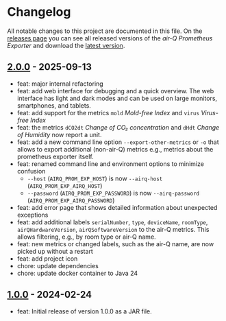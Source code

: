 # Changelog

All notable changes to this project are documented in this file. On the [releases page](https://github.com/Wandmalfarbe/airq-prometheus-exporter/releases/) you can see all released versions of the *air-Q Prometheus Exporter* and download the [latest version](https://github.com/Wandmalfarbe/airq-prometheus-exporter/releases/latest).

## [2.0.0] - 2025-09-13

- feat: major internal refactoring
- feat: add web interface for debugging and a quick overview. The web interface has light and dark modes and can be used on large monitors, smartphones, and tablets.
- feat: add support for the metrics `mold` *Mold-free Index* and `virus` *Virus-free Index*
- feat: the metrics `dCO2dt` *Change of CO₂ concentration* and `dHdt` *Change of Humidity* now report a unit.
- feat: add a new command line option `--export-other-metrics` or `-o` that allows to export additional (non-air-Q) metrics e.g., metrics about the prometheus exporter itself.
- feat: renamed command line and environment options to minimize confusion
  - `--host` (`AIRQ_PROM_EXP_HOST`) is now `--airq-host` (`AIRQ_PROM_EXP_AIRQ_HOST`)
  - `--password` (`AIRQ_PROM_EXP_PASSWORD`) is now `--airq-password` (`AIRQ_PROM_EXP_AIRQ_PASSWORD`)
- feat: add error page that shows detailed information about unexpected exceptions
- feat: add additional labels `serialNumber`, `type`, `deviceName`, `roomType`, `airQHardwareVersion`, `airQSoftwareVersion` to the air-Q metrics. This allows filtering, e.g., by room type or air-Q name. 
- feat: new metrics or changed labels, such as the air-Q name, are now picked up without a restart
- feat: add project icon
- chore: update dependencies
- chore: update docker container to Java 24

## [1.0.0] - 2024-02-24

- feat: Initial release of version 1.0.0 as a JAR file.

[2.0.0]: https://github.com/Wandmalfarbe/pandoc-latex-template/compare/v1.0.0...2.0.0
[1.0.0]: https://github.com/Wandmalfarbe/pandoc-latex-template/releases/tag/v1.0.0
